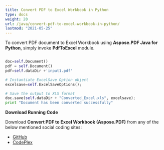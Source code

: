 ```yaml
---
title: Convert PDF to Excel Workbook in Python
type: docs
weight: 20
url: /java/convert-pdf-to-excel-workbook-in-python/
lastmod: "2021-05-25"
---
```


To convert PDF document to Excel Workbook using **Aspose.PDF Java for Python**, simply invoke **PdfToExcel** module.

```python

doc=self.Document()
pdf = self.Document()
pdf=self.dataDir +'input1.pdf'

# Instantiate ExcelSave Option object
excelsave=self.ExcelSaveOptions();

# Save the output to XLS format
doc.save(self.dataDir + "Converted_Excel.xls", excelsave);
print "Document has been converted successfully"
```

**Download Running Code**

Download **Convert PDF to Excel Workbook (Aspose.PDF)** from any of the below mentioned social coding sites:

- [GitHub](https://github.com/aspose-pdf/Aspose.PDF-for-Java/blob/master/Plugins/Aspose_Pdf_Java_for_Python/test/WorkingWithDocumentConversion/PdfToExcel/PdfToExcel.py)
- [CodePlex](http://asposepdfjavapython.codeplex.com/SourceControl/latest#test/WorkingWithDocumentConversion/PdfToExcel/PdfToExcel.py)
